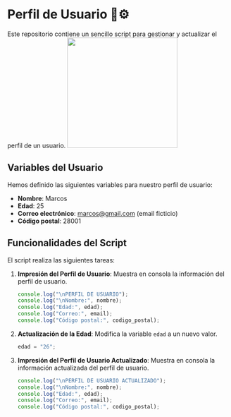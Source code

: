 # Perfil de Usuario 👤⚙️

Este repositorio contiene un sencillo script para gestionar y actualizar el perfil de un usuario. <img src="https://github.com/user-attachments/assets/477fe444-04b8-4347-8a38-4b39ba3c6fee" width="250" display="rigth">


## Variables del Usuario

Hemos definido las siguientes variables para nuestro perfil de usuario:

- **Nombre**: Marcos
- **Edad**: 25
- **Correo electrónico**: marcos@gmail.com (email ficticio)
- **Código postal**: 28001

## Funcionalidades del Script

El script realiza las siguientes tareas:

1. **Impresión del Perfil de Usuario**: Muestra en consola la información del perfil de usuario.
    ```javascript
    console.log("\nPERFIL DE USUARIO");
    console.log("\nNombre:", nombre);
    console.log("Edad:", edad);
    console.log("Correo:", email);
    console.log("Código postal:", codigo_postal);
    ```

2. **Actualización de la Edad**: Modifica la variable `edad` a un nuevo valor.
    ```javascript
    edad = "26";
    ```

3. **Impresión del Perfil de Usuario Actualizado**: Muestra en consola la información actualizada del perfil de usuario.
    ```javascript
    console.log("\nPERFIL DE USUARIO ACTUALIZADO");
    console.log("\nNombre:", nombre);
    console.log("Edad:", edad);
    console.log("Correo:", email);
    console.log("Código postal:", codigo_postal);
    ```




